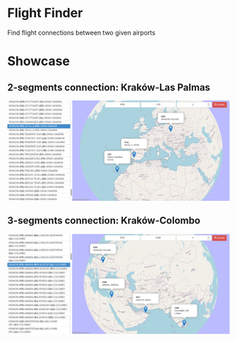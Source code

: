 # Flight Finder

Find flight connections between two given airports

# Showcase

## 2-segments connection: Kraków-Las Palmas
![Logo](media/krk-mad-lpa.png)

## 3-segments connection: Kraków-Colombo
![Logo](media/krk-amm-mct-cmb.png)